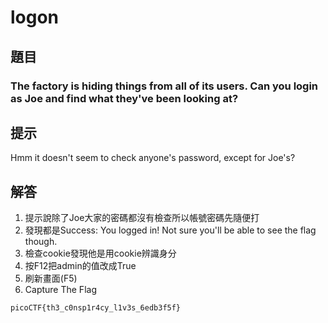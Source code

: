 # logon
## 題目
### The factory is hiding things from all of its users. Can you login as Joe and find what they've been looking at?
## 提示
Hmm it doesn't seem to check anyone's password, except for Joe's?
## 解答
1. 提示說除了Joe大家的密碼都沒有檢查所以帳號密碼先隨便打
2. 發現都是Success: You logged in! Not sure you'll be able to see the flag though.
3. 檢查cookie發現他是用cookie辨識身分
4. 按F12把admin的值改成True 
5. 刷新畫面(F5)
6. Capture The Flag
```
picoCTF{th3_c0nsp1r4cy_l1v3s_6edb3f5f}
```
